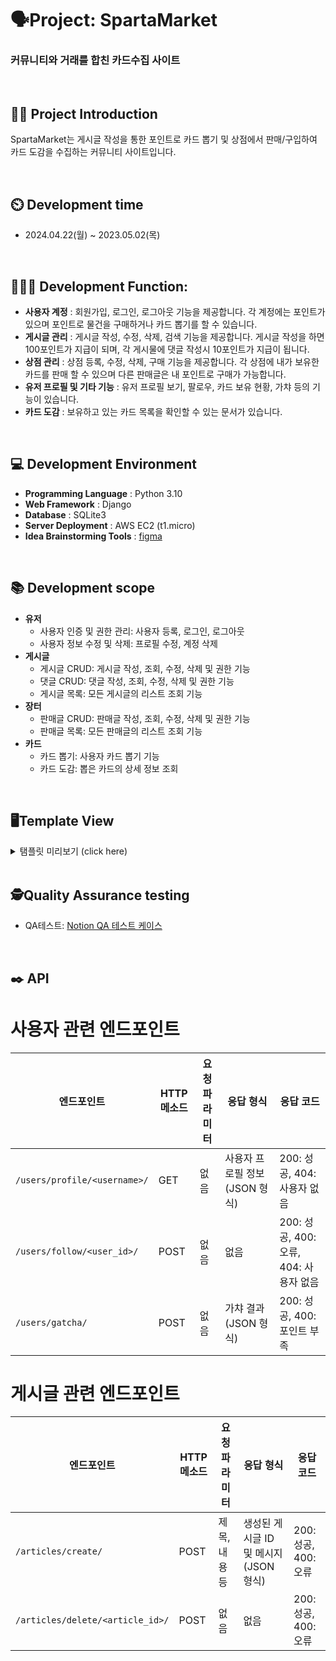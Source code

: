# 🗣️Project: SpartaMarket
### 커뮤니티와 거래를 합친 카드수집 사이트

<br>

## 👨‍🏫 Project Introduction
SpartaMarket는 게시글 작성을 통한 포인트로 카드 뽑기 및 상점에서 판매/구입하여 카드 도감을 수집하는 커뮤니티 사이트입니다.

<br>

## ⏲️ Development time
- 2024.04.22(월) ~ 2023.05.02(목)
<br>

## 🧑‍🤝‍🧑 Development Function: 
- **사용자 계정** : 회원가입, 로그인, 로그아웃 기능을 제공합니다. 각 계정에는 포인트가 있으며 포인트로 물건을 구매하거나 카드 뽑기를 할 수 있습니다.
- **게시글 관리** : 게시글 작성, 수정, 삭제, 검색 기능을 제공합니다. 게시글 작성을 하면 100포인트가 지급이 되며, 각 게시물에 댓글 작성시 10포인트가 지급이 됩니다.
- **상점 관리** : 상점 등록, 수정, 삭제, 구매 기능을 제공합니다. 각 상점에 내가 보유한 카드를 판매 할 수 있으며 다른 판매글은 내 포인트로 구매가 가능합니다.
- **유저 프로필 및 기타 기능** : 유저 프로필 보기, 팔로우, 카드 보유 현황, 가챠 등의 기능이 있습니다.
- **카드 도감** : 보유하고 있는 카드 목록을 확인할 수 있는 문서가 있습니다.

<br>

## 💻 Development Environment
- **Programming Language** : Python 3.10
- **Web Framework** : Django
- **Database** : SQLite3 
- **Server Deployment** : AWS EC2 (t1.micro)
- **Idea Brainstorming Tools** : [figma](https://www.figma.com/board/AUgJMaoptrCo32HkvGSYhS/sparta_market?node-id=0-1&t=ejx4qWt9wHHgTUV4-1)

<br>

## 📚 Development scope
   - **유저**
        - 사용자 인증 및 권한 관리: 사용자 등록, 로그인, 로그아웃
        - 사용자 정보 수정 및 삭제: 프로필 수정, 계정 삭제
   - **게시글**
        - 게시글 CRUD: 게시글 작성, 조회, 수정, 삭제 및 권한 기능
        - 댓글 CRUD: 댓글 작성, 조회, 수정, 삭제 및 권한 기능
        - 게시글 목록: 모든 게시글의 리스트 조회 기능
   - **장터**
        - 판매글 CRUD: 판매글 작성, 조회, 수정, 삭제 및  권한 기능
        - 판매글 목록: 모든 판매글의 리스트 조회 기능
   - **카드**
        - 카드 뽑기: 사용자 카드 뽑기 기능
        - 카드 도감: 뽑은 카드의 상세 정보 조회
     
<br>

## 🖥️Template View

<details>
<summary> 탬플릿 미리보기 (click here) </summary>
<div markdown="1">       

## **index**
- 네브바에는 유저의 정보 밑 바로가기 중단에는 최근에 작성된 게시글과 판매글 하단에는 메인, 도감확인, 웹페이지 사용법이 표기

![image](https://github.com/billyhyunjun/sparta_market/assets/157565164/58633751-83ce-46f6-9091-e8161ac4d079)


## **login**
- 로그인 및 회원가입
  
![image](https://github.com/billyhyunjun/sparta_market/assets/157565164/c654bec2-1f11-4ee2-916e-b146ad67a55f)


## **signup**
  
![image](https://github.com/billyhyunjun/sparta_market/assets/157565164/7d1517f5-7446-4ea0-97a8-00bf85a1b0fe)


## **articles**
- 최신순의 게시글 표기되며 검색이 가능하며 정렬이 가능
  
![image](https://github.com/billyhyunjun/sparta_market/assets/157565164/6e6c8e1d-5f52-4c96-824b-3704c44d826b)


## **articles/create**
- 이미지 첨부 및 해시태그를 넣어서 작성이 가능. 글 작성시 100포인트 추가.
  
![image](https://github.com/billyhyunjun/sparta_market/assets/157565164/9b6dac65-794e-4c71-85d1-c8775414e1aa)


## **article/view**
- 게시글의 좋아요 및 작성자의 프로필 확인이 가능하고 댓글 작성 시 10포인트를 받습니다.
  
![image](https://github.com/billyhyunjun/sparta_market/assets/157565164/74c31c21-d1f1-4759-95b9-6906c3322f57)


## **article/update**
- 작성자의 아이디 또는 관리자 아이디로 접속시 삭제 또는 수정 가능.
  
![image](https://github.com/billyhyunjun/sparta_market/assets/157565164/acdf22a4-2609-4152-a4e8-ace3a36d88b5)


## **hashtag**
- 해시태그를 눌러 해당 해시태그와 관련된 글을 확인 할 수 있습니다.
  
![image](https://github.com/billyhyunjun/sparta_market/assets/157565164/8fb60b49-0c8f-422a-8c4c-f9dc36fc523b)


## **gatcha**
-  1회당 100포인트를 사용하여 50가지의 카드중에 랜덤 흭득.
  
![image](https://github.com/billyhyunjun/sparta_market/assets/157565164/25717d3e-2c55-4fef-a680-193fedb27ac6)

![image](https://github.com/billyhyunjun/sparta_market/assets/157565164/72504d46-39b5-413b-8c46-dfffd049c81f)


## **my_card**
- 현재 보유한 총 카드 수 및 도감 완성 목록을 확인 가능.
  
![image](https://github.com/billyhyunjun/sparta_market/assets/157565164/dbf5bf2c-5914-471b-8f9f-6a620cdccd76)


## **stores**
- 카드를 판매 하는 페이지, 보유 포인트로 구매 가능.
  
![image](https://github.com/billyhyunjun/sparta_market/assets/157565164/516f972b-4afa-478f-813c-63d5a11098b7)


## **store/create**
- 보유한 카드중 선택하여 판매.
  
![image](https://github.com/billyhyunjun/sparta_market/assets/157565164/50c72736-12c8-4ca8-ba89-ae9f55cffe51)


## **my_sell_card**
- 보유한 모든 카드를 볼 수 있으며, 중복된 카드를 선택하여 상점 판매.
  
![image](https://github.com/billyhyunjun/sparta_market/assets/157565164/89b27c66-4ab6-443b-b518-6f4081d1cbdd)


## **store/view**
- 작성된 게시글을 확인, 포인트로 구매 가능.
  
![image](https://github.com/billyhyunjun/sparta_market/assets/157565164/3f9c3b8f-80d7-4e21-93aa-51b9ddbe5919)


## **store/update**
- 수정 시 카드변경은 불가능, 가격 또는 내용 변경 가능.

![image](https://github.com/billyhyunjun/sparta_market/assets/157565164/0a68725f-2d10-41ab-a817-ea8e1a1144bf)


## **card_document**
- 카드 도감 확인.
  
![image](https://github.com/billyhyunjun/sparta_market/assets/157565164/dfcbfda4-f0a7-4a5e-83d5-e6d6c73dc368)


## **adout**
- 웹페이지 설명.
  
![image](https://github.com/billyhyunjun/sparta_market/assets/157565164/a8e43458-d9c5-4a5d-ae1a-e35443c573c5)


## **profile**
- 팔로우 기능 및 프로필 수정 삭제.
  
![image](https://github.com/billyhyunjun/sparta_market/assets/157565164/8261b827-0d3d-4902-97d0-0021209405fc)


## **profile, update**
- 프로필의 사진과 이름 비밀번호가 수정이 가능하나 아이디를 변경할 수는 없습니다.
  
![image](https://github.com/billyhyunjun/sparta_market/assets/157565164/0014ddba-02d5-4d83-8ea4-ad340b310785)


## **like_view**
- 해당 프로필 유저가 좋아요를 누른 게시물을 확인 가능.
  
![image](https://github.com/billyhyunjun/sparta_market/assets/157565164/40c348d7-40a2-46b5-bd77-69136d709161)


</div>
</details>
<br>

## 🕵️Quality Assurance testing

- QA테스트: [Notion QA 테스트 케이스](https://parallel-radiator-f96.notion.site/sparta_market-12ecafd9e0a080628f70d3314c058259?pvs=4)

<br> 

## ✒️ API

# 사용자 관련 엔드포인트

| 엔드포인트                      | HTTP 메소드 | 요청 파라미터               | 응답 형식                           | 응답 코드                 |
|--------------------------------|-------------|-----------------------------|-------------------------------------|---------------------------|
| `/users/profile/<username>/`   | GET         | 없음                        | 사용자 프로필 정보(JSON 형식)      | 200: 성공, 404: 사용자 없음 |
| `/users/follow/<user_id>/`     | POST        | 없음                        | 없음                                | 200: 성공, 400: 오류, 404: 사용자 없음 |
| `/users/gatcha/`               | POST        | 없음                        | 가챠 결과(JSON 형식)               | 200: 성공, 400: 포인트 부족 |

# 게시글 관련 엔드포인트

| 엔드포인트                      | HTTP 메소드 | 요청 파라미터               | 응답 형식                           | 응답 코드                 |
|--------------------------------|-------------|-----------------------------|-------------------------------------|---------------------------|
| `/articles/create/`            | POST        | 제목, 내용 등               | 생성된 게시글 ID 및 메시지(JSON 형식) | 200: 성공, 400: 오류     |
| `/articles/delete/<article_id>/`| POST       | 없음                        | 없음                                | 200: 성공, 400: 오류     |




